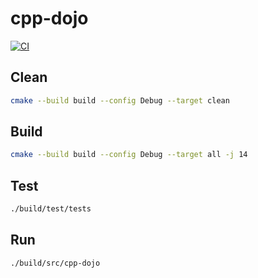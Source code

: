 # cpp-dojo

[![CI](https://github.com/horothesun/cpp-dojo/actions/workflows/ci-linux.yml/badge.svg)](https://github.com/horothesun/cpp-dojo/actions/workflows/ci-linux.yml)

## Clean

```bash
cmake --build build --config Debug --target clean
```

## Build

```bash
cmake --build build --config Debug --target all -j 14
```

## Test

```bash
./build/test/tests
```

## Run

```bash
./build/src/cpp-dojo
```
